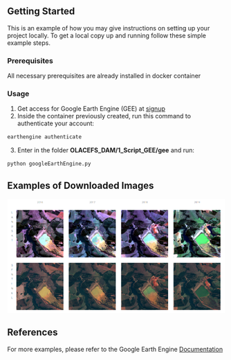 
<!-- GETTING STARTED -->
## Getting Started

This is an example of how you may give instructions on setting up your project locally.
To get a local copy up and running follow these simple example steps.

### Prerequisites

All necessary prerequisites are already installed in docker container

### Usage

1. Get access for Google Earth Engine (GEE) at [signup](https://earthengine.google.com/signup/)
2. Inside the container previously created, run this command to authenticate your account:
```sh
earthengine authenticate
```
3. Enter in the folder **OLACEFS_DAM/1_Script_GEE/gee** and run:
```sh
python googleEarthEngine.py
```


<!-- Examples of Downloaded Images -->
## Examples of Downloaded Images

![](https://github.com/edemir-matcomp/OLACEFS_DAM/blob/master/1_Script_GEE/example_gee_sentinel_landsat.png)

<!-- References -->
## References

For more examples, please refer to the Google Earth Engine [Documentation](https://developers.google.com/earth-engine)



